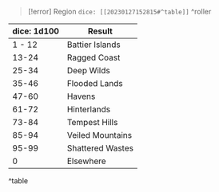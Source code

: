 > [!error] Region
> `dice: [[20230127152815#^table]]`
^roller

|dice: 1d100 | Result  |
| ------ | ---------------- |
| 1 - 12 | Battier Islands                 |
| 13-24  | Ragged Coast     |
| 25-34  | Deep Wilds       |
| 35-46  | Flooded Lands    |
| 47-60  | Havens           |
| 61-72  | Hinterlands      |
| 73-84  | Tempest Hills    |
| 85-94  | Veiled Mountains |
| 95-99  | Shattered Wastes |
| 0      | Elsewhere        |
^table


